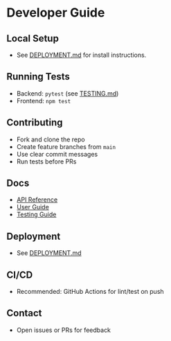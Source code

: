 # Developer Guide

## Local Setup
- See [DEPLOYMENT.md](DEPLOYMENT.md) for install instructions.

## Running Tests
- Backend: `pytest` (see [TESTING.md](TESTING.md))
- Frontend: `npm test`

## Contributing
- Fork and clone the repo
- Create feature branches from `main`
- Use clear commit messages
- Run tests before PRs

## Docs
- [API Reference](API.md)
- [User Guide](USER_GUIDE.md)
- [Testing Guide](TESTING.md)

## Deployment
- See [DEPLOYMENT.md](DEPLOYMENT.md)

## CI/CD
- Recommended: GitHub Actions for lint/test on push

## Contact
- Open issues or PRs for feedback
